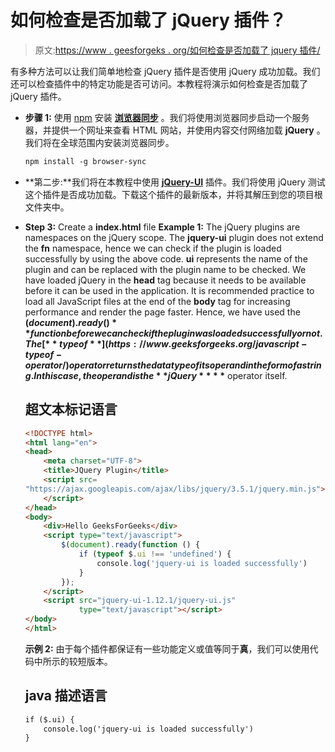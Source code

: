# 如何检查是否加载了 jQuery 插件？

> 原文:[https://www . geesforgeks . org/如何检查是否加载了 jquery 插件/](https://www.geeksforgeeks.org/how-to-check-if-a-jquery-plugin-is-loaded/)

有多种方法可以让我们简单地检查 jQuery 插件是否使用 jQuery 成功加载。我们还可以检查插件中的特定功能是否可访问。本教程将演示如何检查是否加载了 jQuery 插件。

*   **步骤 1:** 使用 [npm](https://www.geeksforgeeks.org/node-js-npm-node-package-manager/) 安装 [**浏览器同步**](https://www.browsersync.io/) 。我们将使用浏览器同步启动一个服务器，并提供一个网址来查看 HTML 网站，并使用内容交付网络加载 **jQuery** 。我们将在全球范围内安装浏览器同步。

    ```html
    npm install -g browser-sync
    ```

*   **第二步:**我们将在本教程中使用 [**jQuery-UI**](https://jqueryui.com/) 插件。我们将使用 jQuery 测试这个插件是否成功加载。下载这个插件的最新版本，并将其解压到您的项目根文件夹中。
*   **Step 3:** Create a **index.html** file
    **Example 1:** The jQuery plugins are namespaces on the jQuery scope. The **jquery-ui** plugin does not extend the **fn** namespace, hence we can check if the plugin is loaded successfully by using the above code. **ui** represents the name of the plugin and can be replaced with the plugin name to be checked. We have loaded jQuery in the **head** tag because it needs to be available before it can be used in the application. It is recommended practice to load all JavaScript files at the end of the **body** tag for increasing performance and render the page faster. Hence, we have used the **$(document).ready()** function before we can check if the plugin was loaded successfully or not. 
    The [**typeof**](https://www.geeksforgeeks.org/javascript-typeof-operator/) operator returns the data type of its operand in the form of a string. In this case, the operand is the **jQuery** **$** operator itself.

    ## 超文本标记语言

    ```html
    <!DOCTYPE html>
    <html lang="en">
    <head>
        <meta charset="UTF-8">
        <title>JQuery Plugin</title>
        <script src=
    "https://ajax.googleapis.com/ajax/libs/jquery/3.5.1/jquery.min.js">
        </script>
    </head>
    <body>
        <div>Hello GeeksForGeeks</div>
        <script type="text/javascript">
            $(document).ready(function () {
                if (typeof $.ui !== 'undefined') {
                    console.log('jquery-ui is loaded successfully')
                }         
            });
        </script>
        <script src="jquery-ui-1.12.1/jquery-ui.js" 
                type="text/javascript"></script>
    </body>
    </html>
    ```

    **示例 2:** 由于每个插件都保证有一些功能定义或值等同于**真**，我们可以使用代码中所示的较短版本。

    ## java 描述语言

    ```html
    if ($.ui) {
        console.log('jquery-ui is loaded successfully')
    }
    ```